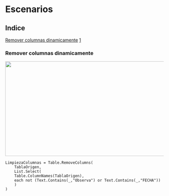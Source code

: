 # Escenarios

## Indice
[Remover columnas dinamicamente](https://github.com/opgavilan/lenguajem/edit/main/Escenarios.md#remover-columnas-dinamicamente)
[1](#remover-columnas-dinamicamente)

### Remover columnas dinamicamente
<p align="center">
  <img src="https://github.com/user-attachments/assets/b52a54b2-13ac-4c68-bcf1-28b7b346caa2" width="700" height="300">
</p>

```
LimpiezaColumnas = Table.RemoveColumns(  
    TablaOrigen,  
    List.Select(  
    Table.ColumnNames(TablaOrigen),  
    each not (Text.Contains(_,"Observa") or Text.Contains(_,"FECHA"))  
    )  
)
```
